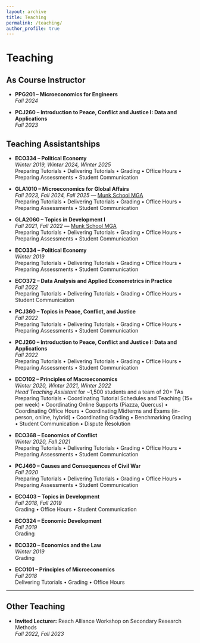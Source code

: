```yaml
---
layout: archive
title: Teaching
permalink: /teaching/
author_profile: true
---
```


# Teaching
## As Course Instructor

- **PPG201 – Microeconomics for Engineers**  
  *Fall 2024*  

- **PCJ260 – Introduction to Peace, Conflict and Justice I: Data and Applications**  
*Fall 2023*  

## Teaching Assistantships

- **ECO334 – Political Economy**  
  *Winter 2019, Winter 2024, Winter 2025*  
  Preparing Tutorials • Delivering Tutorials • Grading • Office Hours • Preparing Assessments • Student Communication

- **GLA1010 – Microeconomics for Global Affairs**  
  *Fall 2023, Fall 2024, Fall 2025* — [Munk School MGA](https://munkschool.utoronto.ca/mga/)  
  Preparing Tutorials • Delivering Tutorials • Grading • Office Hours • Preparing Assessments • Student Communication  
  
- **GLA2060 – Topics in Development I**  
  *Fall 2021, Fall 2022* — [Munk School MGA](https://munkschool.utoronto.ca/mga/)  
  Preparing Tutorials • Delivering Tutorials • Grading • Office Hours • Preparing Assessments • Student Communication  

- **ECO334 – Political Economy**  
  *Winter 2019*  
  Preparing Tutorials • Delivering Tutorials • Grading • Office Hours • Preparing Assessments • Student Communication  
- **ECO372 – Data Analysis and Applied Econometrics in Practice**  
  *Fall 2022*  
  Preparing Tutorials • Delivering Tutorials • Grading • Office Hours • Student Communication  

- **PCJ360 – Topics in Peace, Conflict, and Justice**  
  *Fall 2022*  
  Preparing Tutorials • Delivering Tutorials • Grading • Office Hours • Preparing Assessments • Student Communication  

- **PCJ260 – Introduction to Peace, Conflict and Justice I: Data and Applications**  
  *Fall 2022*  
  Preparing Tutorials • Delivering Tutorials • Grading • Office Hours • Preparing Assessments • Student Communication  

- **ECO102 – Principles of Macroeconomics**  
  *Winter 2020, Winter 2021, Winter 2022*  
  *Head Teaching Assistant* for ~1,500 students and a team of 20+ TAs  
  Preparing Tutorials • Coordinating Tutorial Schedules and Teaching (15+ per week) • Coordinating Online Supports (Piazza, Quercus) • Coordinating Office Hours • Coordinating Midterms and Exams (in-person, online, hybrid) • Coordinating Grading • Benchmarking Grading • Student Communication • Dispute Resolution  

- **ECO368 – Economics of Conflict**  
  *Winter 2020, Fall 2021*  
  Preparing Tutorials • Delivering Tutorials • Grading • Office Hours • Preparing Assessments • Student Communication  

- **PCJ460 – Causes and Consequences of Civil War**  
  *Fall 2020*  
  Preparing Tutorials • Delivering Tutorials • Grading • Office Hours • Preparing Assessments • Student Communication  

- **ECO403 – Topics in Development**  
  *Fall 2018, Fall 2019*  
  Grading • Office Hours • Student Communication  

- **ECO324 – Economic Development**  
  *Fall 2019*  
  Grading  

- **ECO320 – Economics and the Law**  
  *Winter 2019*  
  Grading  

- **ECO101 – Principles of Microeconomics**  
  *Fall 2018*  
  Delivering Tutorials • Grading • Office Hours  

---

## Other Teaching

- **Invited Lecturer:** Reach Alliance Workshop on Secondary Research Methods  
  *Fall 2022, Fall 2023*
